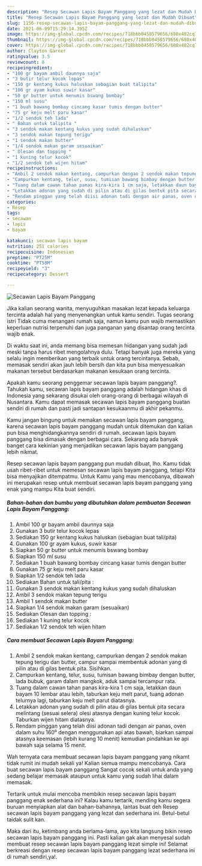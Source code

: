 ```yaml
---
description: "Resep Secawan Lapis Bayam Panggang yang lezat dan Mudah Dibuat"
title: "Resep Secawan Lapis Bayam Panggang yang lezat dan Mudah Dibuat"
slug: 1156-resep-secawan-lapis-bayam-panggang-yang-lezat-dan-mudah-dibuat
date: 2021-06-09T15:29:14.395Z
image: https://img-global.cpcdn.com/recipes/718bbb0458579656/680x482cq70/secawan-lapis-bayam-panggang-foto-resep-utama.jpg
thumbnail: https://img-global.cpcdn.com/recipes/718bbb0458579656/680x482cq70/secawan-lapis-bayam-panggang-foto-resep-utama.jpg
cover: https://img-global.cpcdn.com/recipes/718bbb0458579656/680x482cq70/secawan-lapis-bayam-panggang-foto-resep-utama.jpg
author: Clayton Garner
ratingvalue: 3.5
reviewcount: 8
recipeingredient:
- "100 gr bayam ambil daunnya saja"
- "3 butir telur kocok lepas"
- "150 gr kentang kukus haluskan sebagian buat talipita"
- "100 gr ayam kukus suwir kasar"
- "50 gr butter untuk menumis bswang bombay"
- "150 ml susu"
- "1 buah bawang bombay cincang kasar tumis dengan butter"
- "75 gr keju melt paru kasar"
- "1/2 sendok teh lada"
- " Bahan untuk talipita "
- "3 sendok makan kentang kukus yang sudah dihaluskan"
- "3 sendok makan tepung terigu"
- "1 sendok makan butter"
- "1/4 sendok makan garam sesuaikan"
- " Olesan dan topping "
- "1 kuning telur kocok"
- "1/2 sendok teh wijen hitam"
recipeinstructions:
- "Ambil 2 sendok makan kentang, campurkan dengan 2 sendok makan tepung terigu dan butter, campur sampai membentuk adonan yang di pilin atau di gilas bentuk pita. Sisihkan."
- "Campurkan kentang, telur, susu, tumisan bawang bimbay dengan butter, lada bubuk, garam dalam mangkok, aduk sampai tercampur rata."
- "Tuang dalam cawan tahan panas kira-kira 1 cm saja, letakkan daun bayam 10 lembar atau lebih, taburkan keju melt parut, tuang adonan telurnya lagi, taburkan keju melt parut diatasnya."
- "Letakkan adonan yang sudah di pilin atau di gilas bentuk pita secara melintang (sesuai selera) olesi atasnya dengan kuning telur kocok. Taburkan wijen hitam diatasnya."
- "Rendam pinggan yang telah diisi adonan tadi dengan air panas, oven dalam suhu 160⁰ dengan menggunakan api atas bawah, biarkan sampai atasnya keemasan (lebih kurang 10 menit) kemudian pindahkan ke api bawah saja selama 15 menit."
categories:
- Resep
tags:
- secawan
- lapis
- bayam

katakunci: secawan lapis bayam 
nutrition: 251 calories
recipecuisine: Indonesian
preptime: "PT25M"
cooktime: "PT58M"
recipeyield: "3"
recipecategory: Dessert

---
```



![Secawan Lapis Bayam Panggang](https://img-global.cpcdn.com/recipes/718bbb0458579656/680x482cq70/secawan-lapis-bayam-panggang-foto-resep-utama.jpg)

Jika kalian seorang wanita, menyuguhkan masakan lezat kepada keluarga tercinta adalah hal yang menyenangkan untuk kamu sendiri. Tugas seorang istri Tidak cuma menangani rumah saja, namun kamu pun wajib memastikan keperluan nutrisi terpenuhi dan juga panganan yang disantap orang tercinta wajib enak.

Di waktu  saat ini, anda memang bisa memesan hidangan yang sudah jadi meski tanpa harus ribet mengolahnya dulu. Tetapi banyak juga mereka yang selalu ingin memberikan yang terbaik untuk orang tercintanya. Sebab, memasak sendiri akan jauh lebih bersih dan kita pun bisa menyesuaikan makanan tersebut berdasarkan makanan kesukaan orang tercinta. 



Apakah kamu seorang penggemar secawan lapis bayam panggang?. Tahukah kamu, secawan lapis bayam panggang adalah hidangan khas di Indonesia yang sekarang disukai oleh orang-orang di berbagai wilayah di Nusantara. Kamu dapat memasak secawan lapis bayam panggang buatan sendiri di rumah dan pasti jadi santapan kesukaanmu di akhir pekanmu.

Kamu jangan bingung untuk memakan secawan lapis bayam panggang, karena secawan lapis bayam panggang mudah untuk ditemukan dan kalian pun bisa menghidangkannya sendiri di rumah. secawan lapis bayam panggang bisa dimasak dengan berbagai cara. Sekarang ada banyak banget cara kekinian yang menjadikan secawan lapis bayam panggang lebih nikmat.

Resep secawan lapis bayam panggang pun mudah dibuat, lho. Kamu tidak usah ribet-ribet untuk memesan secawan lapis bayam panggang, tetapi Kita bisa menyajikan ditempatmu. Untuk Kamu yang mau mencobanya, dibawah ini merupakan resep untuk membuat secawan lapis bayam panggang yang enak yang mampu Kita buat sendiri.

<!--inarticleads1-->

##### Bahan-bahan dan bumbu yang dibutuhkan dalam pembuatan Secawan Lapis Bayam Panggang:

1. Ambil 100 gr bayam ambil daunnya saja
1. Gunakan 3 butir telur kocok lepas
1. Sediakan 150 gr kentang kukus haluskan (sebagian buat tali/pita)
1. Gunakan 100 gr ayam kukus, suwir kasar
1. Siapkan 50 gr butter untuk menumis bswang bombay
1. Siapkan 150 ml susu
1. Sediakan 1 buah bawang bombay cincang kasar tumis dengan butter
1. Gunakan 75 gr keju melt paru kasar
1. Siapkan 1/2 sendok teh lada
1. Sediakan  Bahan untuk tali/pita :
1. Gunakan 3 sendok makan kentang kukus yang sudah dihaluskan
1. Ambil 3 sendok makan tepung terigu
1. Ambil 1 sendok makan butter
1. Siapkan 1/4 sendok makan garam (sesuaikan)
1. Sediakan  Olesan dan topping :
1. Sediakan 1 kuning telur kocok
1. Sediakan 1/2 sendok teh wijen hitam




<!--inarticleads2-->

##### Cara membuat Secawan Lapis Bayam Panggang:

1. Ambil 2 sendok makan kentang, campurkan dengan 2 sendok makan tepung terigu dan butter, campur sampai membentuk adonan yang di pilin atau di gilas bentuk pita. Sisihkan.
1. Campurkan kentang, telur, susu, tumisan bawang bimbay dengan butter, lada bubuk, garam dalam mangkok, aduk sampai tercampur rata.
1. Tuang dalam cawan tahan panas kira-kira 1 cm saja, letakkan daun bayam 10 lembar atau lebih, taburkan keju melt parut, tuang adonan telurnya lagi, taburkan keju melt parut diatasnya.
1. Letakkan adonan yang sudah di pilin atau di gilas bentuk pita secara melintang (sesuai selera) olesi atasnya dengan kuning telur kocok. Taburkan wijen hitam diatasnya.
1. Rendam pinggan yang telah diisi adonan tadi dengan air panas, oven dalam suhu 160⁰ dengan menggunakan api atas bawah, biarkan sampai atasnya keemasan (lebih kurang 10 menit) kemudian pindahkan ke api bawah saja selama 15 menit.




Wah ternyata cara membuat secawan lapis bayam panggang yang nikamt tidak rumit ini mudah sekali ya! Kalian semua mampu mencobanya. Cara buat secawan lapis bayam panggang Sangat cocok sekali untuk anda yang sedang belajar memasak ataupun untuk kamu yang sudah lihai dalam memasak.

Tertarik untuk mulai mencoba membikin resep secawan lapis bayam panggang enak sederhana ini? Kalau kamu tertarik, mending kamu segera buruan menyiapkan alat dan bahan-bahannya, lantas buat deh Resep secawan lapis bayam panggang yang lezat dan sederhana ini. Betul-betul taidak sulit kan. 

Maka dari itu, ketimbang anda berlama-lama, ayo kita langsung bikin resep secawan lapis bayam panggang ini. Pasti kalian gak akan menyesal sudah membuat resep secawan lapis bayam panggang lezat simple ini! Selamat berkreasi dengan resep secawan lapis bayam panggang lezat sederhana ini di rumah sendiri,ya!.

